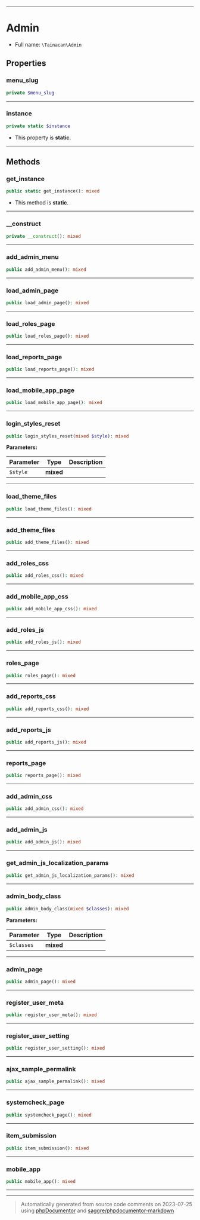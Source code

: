***

# Admin





* Full name: `\Tainacan\Admin`



## Properties


### menu_slug



```php
private $menu_slug
```






***

### instance



```php
private static $instance
```



* This property is **static**.


***

## Methods


### get_instance



```php
public static get_instance(): mixed
```



* This method is **static**.







***

### __construct



```php
private __construct(): mixed
```











***

### add_admin_menu



```php
public add_admin_menu(): mixed
```











***

### load_admin_page



```php
public load_admin_page(): mixed
```











***

### load_roles_page



```php
public load_roles_page(): mixed
```











***

### load_reports_page



```php
public load_reports_page(): mixed
```











***

### load_mobile_app_page



```php
public load_mobile_app_page(): mixed
```











***

### login_styles_reset



```php
public login_styles_reset(mixed $style): mixed
```








**Parameters:**

| Parameter | Type | Description |
|-----------|------|-------------|
| `$style` | **mixed** |  |




***

### load_theme_files



```php
public load_theme_files(): mixed
```











***

### add_theme_files



```php
public add_theme_files(): mixed
```











***

### add_roles_css



```php
public add_roles_css(): mixed
```











***

### add_mobile_app_css



```php
public add_mobile_app_css(): mixed
```











***

### add_roles_js



```php
public add_roles_js(): mixed
```











***

### roles_page



```php
public roles_page(): mixed
```











***

### add_reports_css



```php
public add_reports_css(): mixed
```











***

### add_reports_js



```php
public add_reports_js(): mixed
```











***

### reports_page



```php
public reports_page(): mixed
```











***

### add_admin_css



```php
public add_admin_css(): mixed
```











***

### add_admin_js



```php
public add_admin_js(): mixed
```











***

### get_admin_js_localization_params



```php
public get_admin_js_localization_params(): mixed
```











***

### admin_body_class



```php
public admin_body_class(mixed $classes): mixed
```








**Parameters:**

| Parameter | Type | Description |
|-----------|------|-------------|
| `$classes` | **mixed** |  |




***

### admin_page



```php
public admin_page(): mixed
```











***

### register_user_meta



```php
public register_user_meta(): mixed
```











***

### register_user_setting



```php
public register_user_setting(): mixed
```











***

### ajax_sample_permalink



```php
public ajax_sample_permalink(): mixed
```











***

### systemcheck_page



```php
public systemcheck_page(): mixed
```











***

### item_submission



```php
public item_submission(): mixed
```











***

### mobile_app



```php
public mobile_app(): mixed
```











***


***
> Automatically generated from source code comments on 2023-07-25 using [phpDocumentor](http://www.phpdoc.org/) and [saggre/phpdocumentor-markdown](https://github.com/Saggre/phpDocumentor-markdown)

